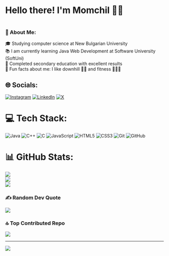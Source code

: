 # Hello there! I'm Momchil 👋🏻
### <br>💫 About Me:<br>
🎓 Studying computer science at New Bulgarian University<br>📚 I am currently learning Java Web Development at Software University (SoftUni)<br>🥇 Completed secondary education with excellent results<br>🎯 Fun facts about me: I like downhill 🚵🏻 and fitness 🏋🏻‍♀️<br>

## 🌐 Socials:
[![Instagram](https://img.shields.io/badge/Instagram-%23E4405F.svg?logo=Instagram&logoColor=white)](https://instagram.com/momchiltsanov) 
[![LinkedIn](https://img.shields.io/badge/LinkedIn-%230077B5.svg?logo=linkedin&logoColor=white)](https://www.linkedin.com/in/momchil-tsanov-5b91a62aa/) 
[![X](https://img.shields.io/badge/X-black.svg?logo=X&logoColor=white)](https://x.com/MomchilTsanov)

# 💻 Tech Stack:
![Java](https://img.shields.io/badge/java-%23ED8B00.svg?style=for-the-badge&logo=openjdk&logoColor=white)
![C++](https://img.shields.io/badge/c++-%2300599C.svg?style=for-the-badge&logo=c%2B%2B&logoColor=white)
![C](https://img.shields.io/badge/c-%2300599C.svg?style=for-the-badge&logo=c&logoColor=white) 
![JavaScript](https://img.shields.io/badge/javascript-%23323330.svg?style=for-the-badge&logo=javascript&logoColor=%23F7DF1E) 
![HTML5](https://img.shields.io/badge/html5-%23E34F26.svg?style=for-the-badge&logo=html5&logoColor=white)
![CSS3](https://img.shields.io/badge/css3-%231572B6.svg?style=for-the-badge&logo=css3&logoColor=white)
![Git](https://img.shields.io/badge/git-%23F05033.svg?style=for-the-badge&logo=git&logoColor=white)
![GitHub](https://img.shields.io/badge/github-%23121011.svg?style=for-the-badge&logo=github&logoColor=white)

# 📊 GitHub Stats:
![](https://github-readme-stats.vercel.app/api?username=momchiltsanovv&theme=dark&hide_border=false&include_all_commits=true&count_private=false)<br/>
![](https://github-readme-streak-stats.herokuapp.com/?user=momchiltsanovv&theme=dark&hide_border=false)<br/>
![](https://github-readme-stats.vercel.app/api/top-langs/?username=momchiltsanovv&theme=dark&hide_border=false&include_all_commits=true&count_private=false&layout=compact)

### ✍️ Random Dev Quote
![](https://quotes-github-readme.vercel.app/api?type=vetical&theme=dark)

### 🔝 Top Contributed Repo
![](https://github-contributor-stats.vercel.app/api?username=momchiltsanovv&limit=5&theme=dark&combine_all_yearly_contributions=true)

---
[![](https://visitcount.itsvg.in/api?id=momchiltsanovv&label=Profile%20Views&color=12&icon=0&pretty=false)](https://visitcount.itsvg.in)

